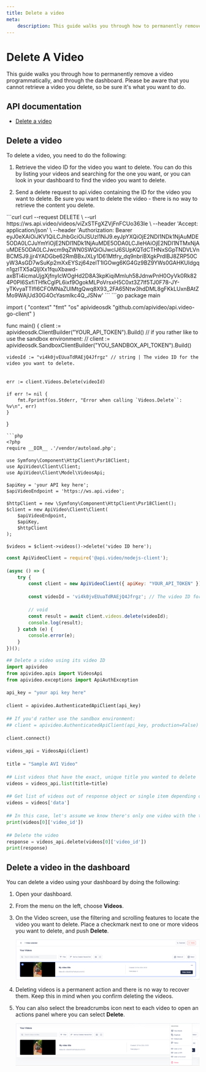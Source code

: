 ```yaml
---
title: Delete a video
meta:
    description: This guide walks you through how to permanently remove a video programmatically, and through the dashboard.
---
```


# Delete A Video

This guide walks you through how to permanently remove a video programmatically, and through the dashboard. Please be aware that you cannot retrieve a video you delete, so be sure it's what you want to do.

## API documentation

- [Delete a video](/reference/api/Videos#delete-a-video-object)

## Delete a video

To delete a video, you need to do the following: 

1. Retrieve the video ID for the video you want to delete. You can do this by listing your videos and searching for the one you want, or you can look in your dashboard to find the video you want to delete. 

2. Send a delete request to api.video containing the ID for the video you want to delete. Be sure you want to delete the video - there is no way to retrieve the content you delete. 

<CodeSelect title="Deleting a video">
```curl
curl --request DELETE \
     --url https://ws.api.video/videos/viZxSTFgXZVjFnFCUo363Ie \
     --header 'Accept: application/json' \
     --header 'Authorization: Bearer eyJ0eXAiOiJKV1QiLCJhbGciOiJSUzI1NiJ9.eyJpYXQiOjE2NDI1NDk1NjAuMDE5ODA0LCJuYmYiOjE2NDI1NDk1NjAuMDE5ODA0LCJleHAiOjE2NDI1NTMxNjAuMDE5ODA0LCJwcm9qZWN0SWQiOiJwclJ6SUpKQTdCTHNxSGpTNDVLVnBCMSJ9.jjr4YADGbe62RmBBxJXLy1D61Mtfry_dq9nbriBXgkPrdlBJ8ZRP50CyW3AsGD7wSuKp2mXxEYSzj64zelT1IGOwg6KG4Gz9BZ9YWs0GAHKUIdgqn1gzITX5aQljIXx1fquXbawd-axBTi4icmaUjgXjfnyIcWOgHd2D8A3kpKiqiMmluh58JdnwPnH0OyVk0Rk824P0PI6SxfiTHfkCglPL6ixf9OgokMLPoVrsxH5C0xt3Z7lf5TJ0F78-JY-yTKvyaTTIfI6CFOMNaZUlMtgQwq8X93_2FA65Ntw3hdDML8gFKkLUxnBAtZMo9WAjUd30G4OcYasmlkc4Q_JSNw'
```
```go
package main

import (
    "context"
    "fmt"
    "os"
    apivideosdk "github.com/apivideo/api.video-go-client"
)

func main() {
    client := apivideosdk.ClientBuilder("YOUR_API_TOKEN").Build()
    // if you rather like to use the sandbox environment:
    // client := apivideosdk.SandboxClientBuilder("YOU_SANDBOX_API_TOKEN").Build()
        
    videoId := "vi4k0jvEUuaTdRAEjQ4Jfrgz" // string | The video ID for the video you want to delete.

    
    err := client.Videos.Delete(videoId)

    if err != nil {
        fmt.Fprintf(os.Stderr, "Error when calling `Videos.Delete``: %v\n", err)
    }
}
```
```php
<?php
require __DIR__ .'/vendor/autoload.php';

use Symfony\Component\HttpClient\Psr18Client;
use ApiVideo\Client\Client;
use ApiVideo\Client\Model\VideosApi;

$apiKey = 'your API key here';
$apiVideoEndpoint = 'https://ws.api.video';

$httpClient = new \Symfony\Component\HttpClient\Psr18Client();
$client = new ApiVideo\Client\Client(
    $apiVideoEndpoint,
    $apiKey,
    $httpClient
);

$videos = $client->videos()->delete('video ID here');
```
```javascript
const ApiVideoClient = require('@api.video/nodejs-client');

(async () => {
    try {
        const client = new ApiVideoClient({ apiKey: "YOUR_API_TOKEN" });

        const videoId = 'vi4k0jvEUuaTdRAEjQ4Jfrgz'; // The video ID for the video you want to delete.

        // void
        const result = await client.videos.delete(videoId);
        console.log(result);
    } catch (e) {
        console.error(e);
    }
})();
```
```python
## Delete a video using its video ID
import apivideo
from apivideo.apis import VideosApi
from apivideo.exceptions import ApiAuthException

api_key = "your api key here"

client = apivideo.AuthenticatedApiClient(api_key)

## If you'd rather use the sandbox environment:
## client = apivideo.AuthenticatedApiClient(api_key, production=False)

client.connect()

videos_api = VideosApi(client)

title = "Sample AVI Video"

## List videos that have the exact, unique title you wanted to delete
videos = videos_api.list(title=title)

## Get list of videos out of response object or single item depending on whether you filtered
videos = videos['data']

## In this case, let's assume we know there's only one video with the title we filtered for. 
print(videos[0]['video_id'])
        
## Delete the video
response = videos_api.delete(videos[0]['video_id'])
print(response)
```
</CodeSelect>

## Delete a video in the dashboard

You can delete a video using your dashboard by doing the following:

1. Open your dashboard.

2. From the menu on the left, choose **Videos**.

3. On the Video screen, use the filtering and scrolling features to locate the video you want to delete. Place a checkmark next to one or more videos you want to delete, and push **Delete**.

   ![Showing the list of videos in the Dashboard](/_assets/vod/delete-video.png)

4. Deleting videos is a permanent action and there is no way to recover them. Keep this in mind when you confirm deleting the videos.

5. You can also select the breadcrumbs icon next to each video to open an actions panel where you can select **Delete**.

   ![Showing the action panel on the videos list in the Dashboard](/_assets/vod/delete-video-2.png)